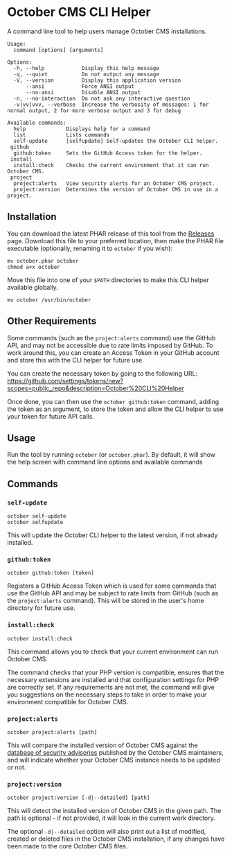 # October CMS CLI Helper

A command line tool to help users manage October CMS installations.

```
Usage:
  command [options] [arguments]

Options:
  -h, --help            Display this help message
  -q, --quiet           Do not output any message
  -V, --version         Display this application version
      --ansi            Force ANSI output
      --no-ansi         Disable ANSI output
  -n, --no-interaction  Do not ask any interactive question
  -v|vv|vvv, --verbose  Increase the verbosity of messages: 1 for normal output, 2 for more verbose output and 3 for debug

Available commands:
  help             Displays help for a command
  list             Lists commands
  self-update      [selfupdate] Self-updates the October CLI helper.
 github
  github:token     Sets the GitHub Access token for the helper.
 install
  install:check    Checks the current environment that it can run October CMS.
 project
  project:alerts   View security alerts for an October CMS project.
  project:version  Determines the version of October CMS in use in a project.
```

## Installation

You can download the latest PHAR release of this tool from the [Releases](https://github.com/bennothommo/october-cli/releases) page. Download this file to your preferred location, then make the PHAR file executable (optionally, renaming it to `october` if you wish):

```
mv october.phar october
chmod a+x october
```

Move this file into one of your `$PATH` directories to make this CLI helper available globally.

```
mv october /usr/bin/october
```

## Other Requirements

Some commands (such as the `project:alerts` command) use the GitHub API, and may not be accessible due to rate limits imposed by GitHub. To work around this, you can create an Access Token in your GitHub account and store this with the CLI helper for future use.

You can create the necessary token by going to the following URL:
https://github.com/settings/tokens/new?scopes=public_repo&description=October%20CLI%20Helper

Once done, you can then use the `october github:token` command, adding the token as an argument, to store the token and allow the CLI helper to use your token for future API calls.

## Usage

Run the tool by running `october` (or `october.phar`). By default, it will show the help screen with command line options and available commands

## Commands

### `self-update`

```
october self-update
october selfupdate
```

This will update the October CLI helper to the latest version, if not already installed.

### `github:token`

```
october github:token [token]
```

Registers a GitHub Access Token which is used for some commands that use the GitHub API and may be subject to rate limits from GitHub (such as the `project:alerts` command). This will be stored in the user's home directory for future use.

### `install:check`

```
october install:check
```

This command allows you to check that your current environment can run October CMS. 

The command checks that your PHP version is compatible, ensures that the necessary extensions are installed and that configuration settings for PHP are correctly set. If any requirements are not met, the command will give you suggestions on the necessary steps to take in order to make your environment compatible for October CMS.

### `project:alerts`

```
october project:alerts [path]
```

This will compare the installed version of October CMS against the [database of security advisories](https://github.com/octobercms/october/security/advisories) published by the October CMS maintainers, and will indicate whether your October CMS instance needs to be updated or not.

### `project:version`

```
october project:version [-d|--detailed] [path]
```

This will detect the installed version of October CMS in the given path. The path is optional - if not provided, it will look in the current work directory.

The optional `-d|--detailed` option will also print out a list of modified, created or deleted files in the October CMS installation, if any changes have been made to the core October CMS files.
